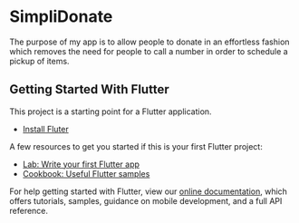 # SimpliDonate
The purpose of my app is to allow people to donate in an effortless fashion which removes the need for people to call a number in order to schedule a pickup of items.

## Getting Started With Flutter

This project is a starting point for a Flutter application.
- [Install Fluter](https://flutter.dev/docs/get-started/install)

A few resources to get you started if this is your first Flutter project:

- [Lab: Write your first Flutter app](https://flutter.dev/docs/get-started/codelab)
- [Cookbook: Useful Flutter samples](https://flutter.dev/docs/cookbook)

For help getting started with Flutter, view our
[online documentation](https://flutter.dev/docs), which offers tutorials,
samples, guidance on mobile development, and a full API reference.